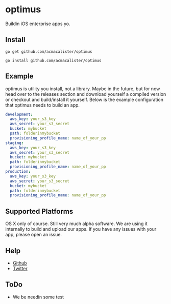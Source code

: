 optimus
=======

Buildin iOS enterprise apps yo.

## Install

`go get github.com/acmacalister/optimus`

`go install github.com/acmacalister/optimus`

## Example

optimus is utility you install, not a library. Maybe in the future, but for now head over to the releases section and download yourself a compiled version or checkout and build/install it yourself. Below is the example configuration that optimus needs to build an app.

```yaml
development:
  aws_key: your_s3_key
  aws_secret: your_s3_secret
  bucket: mybucket
  path: folderinmybucket
  provisioning_profile_name: name_of_your_pp
staging:
  aws_key: your_s3_key
  aws_secret: your_s3_secret
  bucket: mybucket
  path: folderinmybucket
  provisioning_profile_name: name_of_your_pp
production:
  aws_key: your_s3_key
  aws_secret: your_s3_secret
  bucket: mybucket
  path: folderinmybucket
  provisioning_profile_name: name_of_your_pp
```

## Supported Platforms

OS X only of course. Still very much alpha software. We are using it internally to build and upload our apps. If you have any issues with your app, please open an issue.

## Help

* [Github](https://github.com/acmacalister)
* [Twitter](http://twitter.com/acmacalister)

## ToDo

* We be needin some test